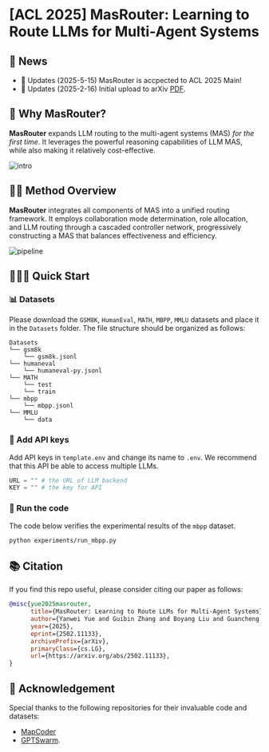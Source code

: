 # [ACL 2025] MasRouter: Learning to Route LLMs for Multi-Agent Systems

## 📰 News

- 🎉 Updates (2025-5-15) MasRouter is accpected to ACL 2025 Main!
- 🚩 Updates (2025-2-16) Initial upload to arXiv [PDF](https://arxiv.org/abs/2502.11133).


## 🤔 Why MasRouter?

**MasRouter** expands LLM routing to the multi-agent systems (MAS) *for the first time*. It leverages the powerful reasoning capabilities of LLM MAS, while also making it relatively cost-effective.

![intro](assets/intro.png)

## 👋🏻 Method Overview

**MasRouter** integrates all components of MAS into a unified routing framework. It employs collaboration mode determination, role allocation, and LLM routing through a cascaded controller network, progressively constructing a MAS that balances effectiveness and efficiency.

![pipeline](assets/pipeline.png)

## 🏃‍♂️‍➡️ Quick Start

### 📊 Datasets

Please download the  `GSM8K`,  `HumanEval`, `MATH`, `MBPP`, `MMLU` datasets and place it in the `Datasets` folder. The file structure should be organized as follows:
```
Datasets
└── gsm8k
    └── gsm8k.jsonl
└── humaneval
    └── humaneval-py.jsonl
└── MATH
    └── test
    └── train
└── mbpp
    └── mbpp.jsonl
└── MMLU
    └── data
```

### 🔑 Add API keys

Add API keys in `template.env` and change its name to `.env`. We recommend that this API be able to access multiple LLMs.
```python
URL = "" # the URL of LLM backend
KEY = "" # the key for API
```

### 🐹 Run the code

The code below verifies the experimental results of the `mbpp` dataset.

```bash
python experiments/run_mbpp.py
```

## 📚 Citation

If you find this repo useful, please consider citing our paper as follows:
```bibtex
@misc{yue2025masrouter,
      title={MasRouter: Learning to Route LLMs for Multi-Agent Systems}, 
      author={Yanwei Yue and Guibin Zhang and Boyang Liu and Guancheng Wan and Kun Wang and Dawei Cheng and Yiyan Qi},
      year={2025},
      eprint={2502.11133},
      archivePrefix={arXiv},
      primaryClass={cs.LG},
      url={https://arxiv.org/abs/2502.11133}, 
}
```

## 🙏 Acknowledgement

Special thanks to the following repositories for their invaluable code and datasets:

- [MapCoder](https://github.com/Md-Ashraful-Pramanik/MapCoder)
- [GPTSwarm](https://github.com/metauto-ai/GPTSwarm).
